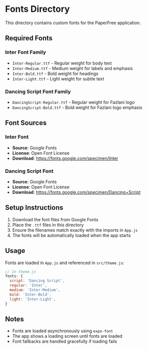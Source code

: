# Fonts Directory

This directory contains custom fonts for the PaperFree application.

## Required Fonts

### Inter Font Family
- `Inter-Regular.ttf` - Regular weight for body text
- `Inter-Medium.ttf` - Medium weight for labels and emphasis
- `Inter-Bold.ttf` - Bold weight for headings
- `Inter-Light.ttf` - Light weight for subtle text

### Dancing Script Font Family
- `DancingScript-Regular.ttf` - Regular weight for Fazlani logo
- `DancingScript-Bold.ttf` - Bold weight for Fazlani logo emphasis

## Font Sources

### Inter Font
- **Source**: Google Fonts
- **License**: Open Font License
- **Download**: https://fonts.google.com/specimen/Inter

### Dancing Script Font
- **Source**: Google Fonts
- **License**: Open Font License
- **Download**: https://fonts.google.com/specimen/Dancing+Script

## Setup Instructions

1. Download the font files from Google Fonts
2. Place the `.ttf` files in this directory
3. Ensure the filenames match exactly with the imports in `App.js`
4. The fonts will be automatically loaded when the app starts

## Usage

Fonts are loaded in `App.js` and referenced in `src/theme.js`:

```javascript
// In theme.js
fonts: {
  script: 'Dancing Script',
  regular: 'Inter',
  medium: 'Inter-Medium',
  bold: 'Inter-Bold',
  light: 'Inter-Light',
}
```

## Notes

- Fonts are loaded asynchronously using `expo-font`
- The app shows a loading screen until fonts are loaded
- Font fallbacks are handled gracefully if loading fails
